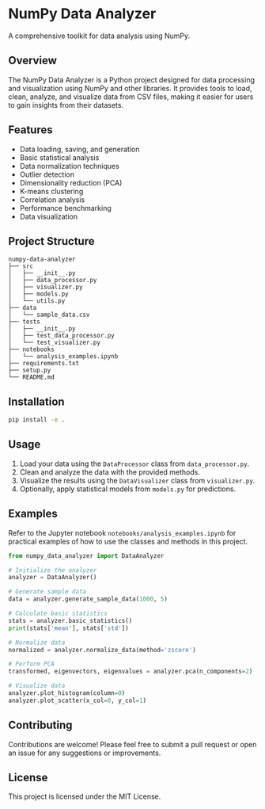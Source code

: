 # NumPy Data Analyzer

A comprehensive toolkit for data analysis using NumPy.

## Overview
The NumPy Data Analyzer is a Python project designed for data processing and visualization using NumPy and other libraries. It provides tools to load, clean, analyze, and visualize data from CSV files, making it easier for users to gain insights from their datasets.

## Features
- Data loading, saving, and generation
- Basic statistical analysis
- Data normalization techniques
- Outlier detection
- Dimensionality reduction (PCA)
- K-means clustering
- Correlation analysis
- Performance benchmarking
- Data visualization

## Project Structure
```
numpy-data-analyzer
├── src
│   ├── __init__.py
│   ├── data_processor.py
│   ├── visualizer.py
│   ├── models.py
│   └── utils.py
├── data
│   └── sample_data.csv
├── tests
│   ├── __init__.py
│   ├── test_data_processor.py
│   └── test_visualizer.py
├── notebooks
│   └── analysis_examples.ipynb
├── requirements.txt
├── setup.py
└── README.md
```

## Installation

```bash
pip install -e .
```

## Usage
1. Load your data using the `DataProcessor` class from `data_processor.py`.
2. Clean and analyze the data with the provided methods.
3. Visualize the results using the `DataVisualizer` class from `visualizer.py`.
4. Optionally, apply statistical models from `models.py` for predictions.

## Examples
Refer to the Jupyter notebook `notebooks/analysis_examples.ipynb` for practical examples of how to use the classes and methods in this project.

```python
from numpy_data_analyzer import DataAnalyzer

# Initialize the analyzer
analyzer = DataAnalyzer()

# Generate sample data
data = analyzer.generate_sample_data(1000, 5)

# Calculate basic statistics
stats = analyzer.basic_statistics()
print(stats['mean'], stats['std'])

# Normalize data
normalized = analyzer.normalize_data(method='zscore')

# Perform PCA
transformed, eigenvectors, eigenvalues = analyzer.pca(n_components=2)

# Visualize data
analyzer.plot_histogram(column=0)
analyzer.plot_scatter(x_col=0, y_col=1)
```

## Contributing
Contributions are welcome! Please feel free to submit a pull request or open an issue for any suggestions or improvements.

## License
This project is licensed under the MIT License.